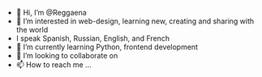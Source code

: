 - 👋 Hi, I’m @Reggaena
- 👀 I’m interested in web-design, learning new, creating and sharing with the world
- I speak Spanish, Russian, English, and French
- 🌱 I’m currently learning Python, frontend development
- 💞️ I’m looking to collaborate on 
- 📫 How to reach me ...

<!---
Reggaena/Reggaena is a ✨ special ✨ repository because its `README.md` (this file) appears on your GitHub profile.
You can click the Preview link to take a look at your changes.
--->
